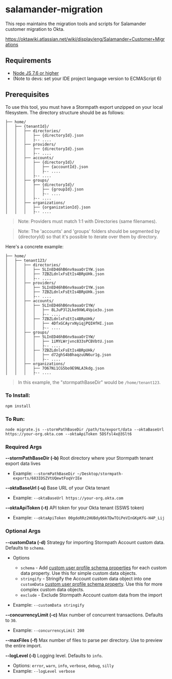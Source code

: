 # salamander-migration
This repo maintains the migration tools and scripts for Salamander customer migration to Okta.

https://oktawiki.atlassian.net/wiki/display/eng/Salamander+Customer+Migrations

## Requirements

- [Node JS 7.6 or higher](https://nodejs.org/en/download/)
- (Note to devs: set your IDE project language version to ECMAScript 6)

## Prerequisites
To use this tool, you must have a Stormpath export unzipped on your local filesystem. The directory structure should be as follows:
```
├── home/
│   ├── {tenantId}/
│   │   ├── directories/
│   │   │   ├── {directoryId}.json
│   │   │   ├-- ....
│   │   ├── providers/
│   │   │   ├── {directoryId}.json
│   │   │   ├-- ....
│   │   ├── accounts/
│   │   │   ├── {directoryId}/
│   │   │   │   ├── {accountId}.json
│   │   │   │   ├-- ....
│   │   │   ├-- ....
│   │   ├── groups/
│   │   │   ├── {directoryId}/
│   │   │   │   ├── {groupId}.json
│   │   │   │   ├-- ....
│   │   │   ├-- ....
│   │   ├── organizations/
│   │   │   ├── {organizationId}.json
│   │   │   ├-- ....
```
> Note: Providers must match 1:1 with Directories (same filenames).

> Note: The 'accounts' and 'groups' folders should be segmented by {directoryId} so that it's possible to iterate over them by directory.

Here's a concrete example:
```
├── home/
│   ├── tenant123/
│   │   ├── directories/
│   │   │   ├── 5LInED46hB6nv9auaOrIYW.json
│   │   │   ├── 7ZBZLdnlxFsEtIs4BRpUHk.json
│   │   │   ├-- ....
│   │   ├── providers/
│   │   │   ├── 5LInED46hB6nv9auaOrIYW.json
│   │   │   ├── 7ZBZLdnlxFsEtIs4BRpUHk.json
│   │   │   ├-- ....
│   │   ├── accounts/
│   │   │   ├── 5LInED46hB6nv9auaOrIYW/
│   │   │   │   ├── 8LJuP3l2Lke9XWL4Vpie3o.json
│   │   │   │   ├-- ....
│   │   │   ├── 7ZBZLdnlxFsEtIs4BRpUHk/
│   │   │   │   ├── 4DfxGCAyrxNyiqjPQIHfHI.json
│   │   │   │   ├-- ....
│   │   ├── groups/
│   │   │   ├── 5LInED46hB6nv9auaOrIYW/
│   │   │   │   ├── 1iMYLWrjvnc833sPCBVbtU.json
│   │   │   │   ├-- ....
│   │   │   ├── 7ZBZLdnlxFsEtIs4BRpUHk/
│   │   │   │   ├── d72ghS4bBhaqzuUN6ur1g.json
│   │   │   │   ├-- ....
│   │   ├── organizations/
│   │   │   ├── 7O67Ni1CG5bo9E9NLA3kdg.json
│   │   │   ├-- ....
```

> In this example, the "stormpathBaseDir" would be `/home/tenant123`.

### To Install:
```
npm install
```

### To Run:
```
node migrate.js --stormPathBaseDir /path/to/export/data --oktaBaseUrl https://your-org.okta.com --oktaApiToken 5DSfsl4x@3Slt6
```

### Required Args

**--stormPathBaseDir (-b)** Root directory where your Stormpath tenant export data lives

- Example: `--stormPathBaseDir ~/Desktop/stormpath-exports/683IDSZVtUQewtFoqVrIEe`

**--oktaBaseUrl (-u)** Base URL of your Okta tenant

- Example: `--oktaBaseUrl https://your-org.okta.com`

**--oktaApiToken (-t)** API token for your Okta tenant (SSWS token)

- Example: `--oktaApiToken 00gdoRRz2HUBdy06kTDwTOiPeVInGKpKfG-H4P_Lij`

### Optional Args

**--customData (-d)** Strategy for importing Stormpath Account custom data. Defaults to `schema`.

- Options

  - `schema` - Add [custom user profile schema properties](http://developer.okta.com/docs/api/resources/schemas.html#user-profile-schema-property-object) for each custom data property. Use this for simple custom data objects.
  - `stringify` - Stringify the Account custom data object into one `customData` [custom user profile schema property](http://developer.okta.com/docs/api/resources/schemas.html#user-profile-schema-property-object). Use this for more complex custom data objects.
  - `exclude` - Exclude Stormpath Account custom data from the import

- Example: `--customData stringify`

**--concurrencyLimit (-c)** Max number of concurrent transactions. Defaults to `30`.

- Example: `--concurrencyLimit 200`

**--maxFiles (-f)** Max number of files to parse per directory. Use to preview the entire import.

**--logLevel (-l)** Logging level. Defaults to `info`.

- Options: `error`, `warn`, `info`, `verbose`, `debug`, `silly`
- Example: `--logLevel verbose`
